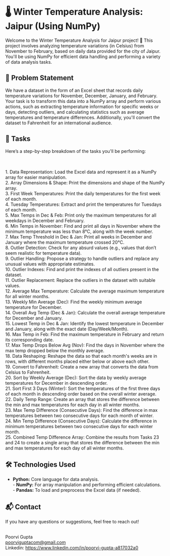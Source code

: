 # 🌡️ Winter Temperature Analysis: Jaipur (Using NumPy)
Welcome to the Winter Temperature Analysis for Jaipur project! 🎉 This project involves analyzing temperature variations (in Celsius) from November to February, based on daily data provided for the city of Jaipur. You'll be using NumPy for efficient data handling and performing a variety of data analysis tasks.

## 📝 Problem Statement
We have a dataset in the form of an Excel sheet that records daily temperature variations for November, December, January, and February. Your task is to transform this data into a NumPy array and perform various actions, such as extracting temperature information for specific weeks or days, detecting outliers, and calculating statistics such as average temperatures and temperature differences. Additionally, you'll convert the dataset to Fahrenheit for an international audience.

## 🎯 Tasks
Here’s a step-by-step breakdown of the tasks you'll be performing:<br><br>

<br>1. Data Representation: Load the Excel data and represent it as a NumPy array for easier manipulation.
<br>2. Array Dimensions & Shape: Print the dimensions and shape of the NumPy array.
<br>3. First Week Temperatures: Print the daily temperatures for the first week of each month.
<br>4. Tuesday Temperatures: Extract and print the temperatures for Tuesdays of each month.
<br>5. Max Temps in Dec & Feb: Print only the maximum temperatures for all weekdays in December and February.
<br>6. Min Temps in November: Find and print all days in November where the minimum temperature was less than 8°C, along with the week number.
<br>7. Max Temp Threshold in Dec & Jan: Print all weeks in December and January where the maximum temperature crossed 20°C.
<br>8. Outlier Detection: Check for any absurd values (e.g., values that don’t seem realistic for temperature data).
<br>9. Outlier Handling: Propose a strategy to handle outliers and replace any unusual values with appropriate estimates.
<br>10. Outlier Indexes: Find and print the indexes of all outliers present in the dataset.
<br>11. Outlier Replacement: Replace the outliers in the dataset with suitable values.
<br>12. Average Max Temperature: Calculate the average maximum temperature for all winter months.
<br>13. Weekly Min Average (Dec): Find the weekly minimum average temperature for December.
<br>14. Overall Avg Temp (Dec & Jan): Calculate the overall average temperature for December and January.
<br>15. Lowest Temp in Dec & Jan: Identify the lowest temperature in December and January, along with the exact date (Day/Week/Month).
<br>16. Max Temp in Feb: Find the maximum temperature in February and return its corresponding date.
<br>17. Max Temp Drops Below Avg (Nov): Find the days in November where the max temp dropped below the monthly average.
<br>18. Data Reshaping: Reshape the data so that each month's weeks are in rows, with different months placed either below or above each other.
<br>19. Convert to Fahrenheit: Create a new array that converts the data from Celsius to Fahrenheit.
<br>20. Sort by Weekly Average (Dec): Sort the data by weekly average temperatures for December in descending order.
<br>21. Sort First 3 Days (Winter): Sort the temperatures of the first three days of each month in descending order based on the overall winter average.
<br>22. Daily Temp Range: Create an array that stores the difference between the min and max temperatures for each day in all winter months.
<br>23. Max Temp Difference (Consecutive Days): Find the difference in max temperatures between two consecutive days for each month of winter.
<br>24. Min Temp Difference (Consecutive Days): Calculate the difference in minimum temperatures between two consecutive days for each winter month.
<br>25. Combined Temp Difference Array: Combine the results from Tasks 23 and 24 to create a single array that stores the difference between the min and max temperatures for each day of all winter months.
## 🛠 Technologies Used
- **Python:** Core language for data analysis.
<br>- **NumPy:** For array manipulation and performing efficient calculations.
<br>- **Pandas:** To load and preprocess the Excel data (if needed).
## 📬 Contact
If you have any questions or suggestions, feel free to reach out!<br><br>

Poorvi Gupta<br>
poorviguptacom@gmail.com<br>
Linkedin: https://www.linkedin.com/in/poorvi-gupta-a817032a0<br>
